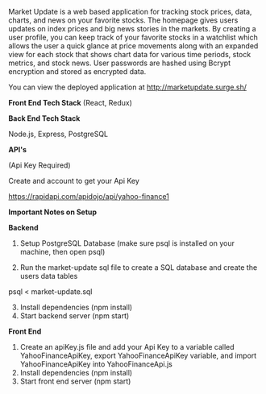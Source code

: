 Market Update is a web based application for tracking stock prices, data, charts, and news on your favorite stocks. The homepage gives users updates on index prices and big news stories in the markets. By creating a user profile, you can keep track of your favorite stocks in a watchlist which allows the user a quick glance at price movements along with an expanded view for each stock that shows chart data for various time periods, stock metrics, and stock news. User passwords are hashed using Bcrypt encryption and stored as encrypted data.

You can view the deployed application at 
<http://marketupdate.surge.sh/>


**Front End Tech Stack**
(React, Redux)

**Back End Tech Stack**

Node.js, Express, PostgreSQL

**API's**

(Api Key Required)

Create and account to get your Api Key

<https://rapidapi.com/apidojo/api/yahoo-finance1>


**Important Notes on Setup**

 **Backend**
 
1. Setup PostgreSQL Database (make sure psql is installed on your machine, then open psql) 

2. Run the market-update sql file to create a SQL database and create the users data tables

 psql < market-update.sql
 
3. Install dependencies (npm install)
4. Start backend server (npm start)

**Front End**

1. Create an apiKey.js file and add your Api Key to a variable called YahooFinanceApiKey, export YahooFinanceApiKey variable, and import YahooFinanceApiKey into YahooFinanceApi.js 
1. Install dependencies (npm install)
2. Start front end server (npm start)



